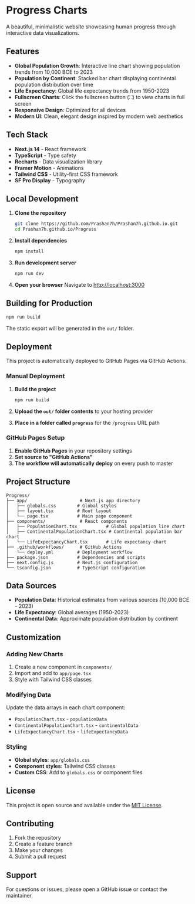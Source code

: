 # Progress Charts

A beautiful, minimalistic website showcasing human progress through interactive data visualizations.

## Features

- **Global Population Growth**: Interactive line chart showing population trends from 10,000 BCE to 2023
- **Population by Continent**: Stacked bar chart displaying continental population distribution over time
- **Life Expectancy**: Global life expectancy trends from 1950-2023
- **Fullscreen Charts**: Click the fullscreen button (⛶) to view charts in full screen
- **Responsive Design**: Optimized for all devices
- **Modern UI**: Clean, elegant design inspired by modern web aesthetics

## Tech Stack

- **Next.js 14** - React framework
- **TypeScript** - Type safety
- **Recharts** - Data visualization library
- **Framer Motion** - Animations
- **Tailwind CSS** - Utility-first CSS framework
- **SF Pro Display** - Typography

## Local Development

1. **Clone the repository**
   ```bash
   git clone https://github.com/Prashan7h/Prashan7h.github.io.git
   cd Prashan7h.github.io/Progress
   ```

2. **Install dependencies**
   ```bash
   npm install
   ```

3. **Run development server**
   ```bash
   npm run dev
   ```

4. **Open your browser**
   Navigate to [http://localhost:3000](http://localhost:3000)

## Building for Production

```bash
npm run build
```

The static export will be generated in the `out/` folder.

## Deployment

This project is automatically deployed to GitHub Pages via GitHub Actions.

### Manual Deployment

1. **Build the project**
   ```bash
   npm run build
   ```

2. **Upload the `out/` folder contents** to your hosting provider
3. **Place in a folder called `progress`** for the `/progress` URL path

### GitHub Pages Setup

1. **Enable GitHub Pages** in your repository settings
2. **Set source to "GitHub Actions"**
3. **The workflow will automatically deploy** on every push to master

## Project Structure

```
Progress/
├── app/                    # Next.js app directory
│   ├── globals.css        # Global styles
│   ├── layout.tsx         # Root layout
│   └── page.tsx           # Main page component
├── components/             # React components
│   ├── PopulationChart.tsx           # Global population line chart
│   ├── ContinentalPopulationChart.tsx # Continental population bar chart
│   └── LifeExpectancyChart.tsx       # Life expectancy chart
├── .github/workflows/      # GitHub Actions
│   └── deploy.yml         # Deployment workflow
├── package.json           # Dependencies and scripts
├── next.config.js         # Next.js configuration
└── tsconfig.json          # TypeScript configuration
```

## Data Sources

- **Population Data**: Historical estimates from various sources (10,000 BCE - 2023)
- **Life Expectancy**: Global averages (1950-2023)
- **Continental Data**: Approximate population distribution by continent

## Customization

### Adding New Charts

1. Create a new component in `components/`
2. Import and add to `app/page.tsx`
3. Style with Tailwind CSS classes

### Modifying Data

Update the data arrays in each chart component:
- `PopulationChart.tsx` - `populationData`
- `ContinentalPopulationChart.tsx` - `continentalData`
- `LifeExpectancyChart.tsx` - `lifeExpectancyData`

### Styling

- **Global styles**: `app/globals.css`
- **Component styles**: Tailwind CSS classes
- **Custom CSS**: Add to `globals.css` or component files

## License

This project is open source and available under the [MIT License](LICENSE).

## Contributing

1. Fork the repository
2. Create a feature branch
3. Make your changes
4. Submit a pull request

## Support

For questions or issues, please open a GitHub issue or contact the maintainer.
